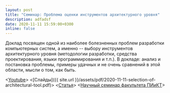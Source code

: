 ```yaml
---
layout: post
title: "Семинар: Проблема оценки инструментов архитектурного уровня"
description: adfadsf
date: 2020-11-11 15:59:00+0300
inline: false
---
```


Доклад посвящен одной из наиболее болезненных проблем разработки компьютерных систем, а именно -- выбору инструментов архитектурного уровня (методологии разработки, средства проектирования, языки программирования и т.п.). В докладе: анализ и постановка проблемы, примеры удачных и не очень сравнений в этой области, мысли о том, как быть.

<[Youtube](https://youtu.be/Lq4iLHoDjiA)> 
<[Слайды]({{ site.url }}/assets/pdf/2020-11-11-selection-of-architectural-tool.pdf)> 
<[Статья](https://www.researchgate.net/publication/334487308_The_Selection_Problem_and_Evaluating_Method_for_Architectural_Design_Tools_of_Embedded_Systems)>
<[Научный семинар факультета ПИиКТ](https://ldrbmrtv.github.io/SCS.Workshop/)>
